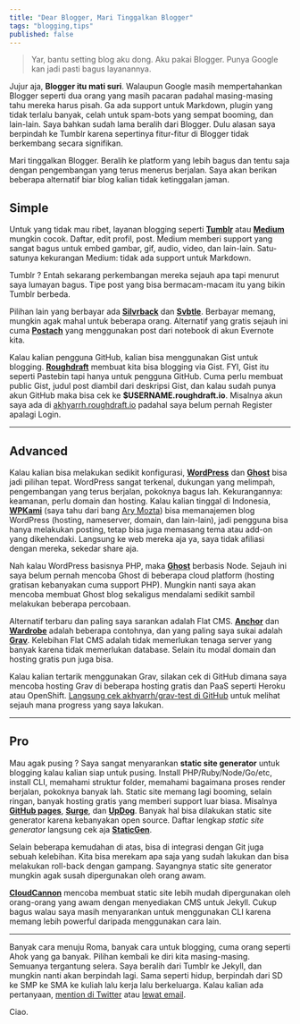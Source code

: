 ```yaml
---
title: "Dear Blogger, Mari Tinggalkan Blogger"
tags: "blogging,tips"
published: false
---
```




> Yar, bantu setting blog aku dong. Aku pakai Blogger. Punya Google kan jadi pasti bagus layanannya.

Jujur aja, **Blogger itu mati suri**. Walaupun Google masih mempertahankan Blogger seperti dua orang yang masih pacaran padahal masing-masing tahu mereka harus pisah. Ga ada support untuk Markdown, plugin yang tidak terlalu banyak, celah untuk spam-bots yang sempat booming, dan lain-lain. Saya bahkan sudah lama beralih dari Blogger. Dulu alasan saya berpindah ke Tumblr karena sepertinya fitur-fitur di Blogger tidak berkembang secara signifikan.

<!--more-->

Mari tinggalkan Blogger. Beralih ke platform yang lebih bagus dan tentu saja dengan pengembangan yang terus menerus berjalan. Saya akan berikan beberapa alternatif biar blog kalian tidak ketinggalan jaman.

## Simple

Untuk yang tidak mau ribet, layanan blogging seperti [**Tumblr**](https://tumblr.com) atau [**Medium**](https://medium.com) mungkin cocok. Daftar, edit profil, post. Medium memberi support yang sangat bagus untuk embed gambar, gif, audio, video, dan lain-lain. Satu-satunya kekurangan Medium: tidak ada support untuk Markdown.

Tumblr ? Entah sekarang perkembangan mereka sejauh apa tapi menurut saya lumayan bagus. Tipe post yang bisa bermacam-macam itu yang bikin Tumblr berbeda.

Pilihan lain yang berbayar ada [**Silvrback**](https://www.silvrback.com) dan [**Svbtle**](https://svbtle.com). Berbayar memang, mungkin agak mahal untuk beberapa orang. Alternatif yang gratis sejauh ini cuma [**Postach**](http://postach.io) yang menggunakan post dari notebook di akun Evernote kita.

Kalau kalian pengguna GitHub, kalian bisa menggunakan Gist untuk blogging. [**Roughdraft**](http://www.roughdraft.io) membuat kita bisa blogging via Gist. FYI, Gist itu seperti Pastebin tapi hanya untuk pengguna GitHub. Cuma perlu membuat public Gist, judul post diambil dari deskripsi Gist, dan kalau sudah punya akun GitHub maka bisa cek ke **$USERNAME.roughdraft.io**. Misalnya akun saya ada di [akhyarrh.roughdraft.io](http://akhyarrh.roughdraft.io) padahal saya belum pernah Register apalagi Login.

-----

## Advanced

Kalau kalian bisa melakukan sedikit konfigurasi, [**WordPress**](https://wordpress.org) dan [**Ghost**](https://ghost.org) bisa jadi pilihan tepat. WordPress sangat terkenal, dukungan yang melimpah, pengembangan yang terus berjalan, pokoknya bagus lah. Kekurangannya: keamanan, perlu domain dan hosting. Kalau kalian tinggal di Indonesia, [**WPKami**](http://wpkami.com) (saya tahu dari bang [Ary Mozta](https://twitter.com/arymozta)) bisa memanajemen blog WordPress (hosting, nameserver, domain, dan lain-lain), jadi pengguna bisa hanya melakukan posting, tetap bisa juga memasang tema atau add-on yang dikehendaki. Langsung ke web mereka aja ya, saya tidak afiliasi dengan mereka, sekedar share aja.

Nah kalau WordPress basisnya PHP, maka [**Ghost**](https://ghost.org) berbasis Node. Sejauh ini saya belum pernah mencoba Ghost di beberapa cloud platform (hosting gratisan kebanyakan cuma support PHP). Mungkin nanti saya akan mencoba membuat Ghost blog sekaligus mendalami sedikit sambil melakukan beberapa percobaan.

Alternatif terbaru dan paling saya sarankan adalah Flat CMS. [**Anchor**](http://anchorcms.com) dan [**Wardrobe**](http://wardrobecms.com) adalah beberapa contohnya, dan yang paling saya sukai adalah [**Grav**](http://getgrav.org). Kelebihan Flat CMS adalah tidak memerlukan tenaga server yang banyak karena tidak memerlukan database. Selain itu modal domain dan hosting gratis pun juga bisa.

Kalau kalian tertarik menggunakan Grav, silakan cek di GitHub dimana saya mencoba hosting Grav di beberapa hosting gratis dan PaaS seperti Heroku atau OpenShift. [Langsung cek akhyarrh/grav-test di GitHub](https://github.com/akhyarrh/grav-test) untuk melihat sejauh mana progress yang saya lakukan.

-----

## Pro

Mau agak pusing ? Saya sangat menyarankan **static site generator** untuk blogging kalau kalian siap untuk pusing. Install PHP/Ruby/Node/Go/etc, install CLI, memahami struktur folder, memahami bagaimana proses render berjalan, pokoknya banyak lah. Static site memang lagi booming, selain ringan, banyak hosting gratis yang memberi support luar biasa. Misalnya [**GitHub pages**](https://pages.github.com), [**Surge**](https://surge.sh), dan [**UpDog**](https://updog.co). Banyak hal bisa dilakukan static site generator karena kebanyakan open source. Daftar lengkap *static site generator* langsung cek aja [**StaticGen**](https://www.staticgen.com).

Selain beberapa kemudahan di atas, bisa di integrasi dengan Git juga sebuah kelebihan. Kita bisa merekam apa saja yang sudah lakukan dan bisa melakukan roll-back dengan gampang. Sayangnya static site generator mungkin agak susah dipergunakan oleh orang awam.

[**CloudCannon**](http://cloudcannon.com/) mencoba membuat static site lebih mudah dipergunakan oleh orang-orang yang awam dengan menyediakan CMS untuk Jekyll. Cukup bagus walau saya masih menyarankan untuk menggunakan CLI karena memang lebih powerful daripada menggunakan cara lain.

-----

Banyak cara menuju Roma, banyak cara untuk blogging, cuma orang seperti Ahok yang ga banyak. Pilihan kembali ke diri kita masing-masing. Semuanya tergantung selera. Saya beralih dari Tumblr ke Jekyll, dan mungkin nanti akan berpindah lagi. Sama seperti hidup, berpindah dari SD ke SMP ke SMA ke kuliah lalu kerja lalu berkeluarga. Kalau kalian ada pertanyaan, [mention di Twitter](https://twitter.com/akhyarrh) atau [lewat email](mailto:akhyarrh@gmail.com).

Ciao.

